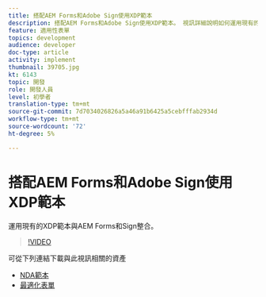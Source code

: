 ```yaml
---
title: 搭配AEM Forms和Adobe Sign使用XDP範本
description: 搭配AEM Forms和Adobe Sign使用XDP範本。 視訊詳細說明如何運用現有的XDP範本與AEM Forms和Sign整合。
feature: 適用性表單
topics: development
audience: developer
doc-type: article
activity: implement
thumbnail: 39705.jpg
kt: 6143
topic: 開發
role: 開發人員
level: 初學者
translation-type: tm+mt
source-git-commit: 7d7034026826a5a46a91b6425a5cebfffab2934d
workflow-type: tm+mt
source-wordcount: '72'
ht-degree: 5%

---
```


# 搭配AEM Forms和Adobe Sign使用XDP範本

運用現有的XDP範本與AEM Forms和Sign整合。

>[!VIDEO](https://video.tv.adobe.com/v/39705/?quality=9&learn=on)

可從下列連結下載與此視訊相關的資產

* [NDA範本](assets/nda-agreement-xdp-template.zip)
* [最適化表單](assets/nda-agreement-af-with-xdp-template.zip)
